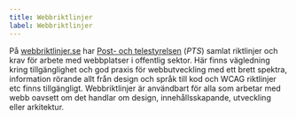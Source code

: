 ```yaml
---
title: Webbriktlinjer
label: Webbriktlinjer
---
```



På [webbriktlinjer.se](https://webbriktlinjer.se/) har [Post- och telestyrelsen](http://pts.se/) (_PTS_) samlat riktlinjer och krav för arbete med webbplatser i offentlig sektor. Här finns vägledning kring tillgänglighet och god praxis för webbutveckling med ett brett spektra, information rörande allt från design och språk till kod och WCAG riktlinjer etc finns tillgängligt. Webbriktlinjer är användbart för alla som arbetar med webb oavsett om det handlar om design, innehållsskapande, utveckling eller arkitektur.
